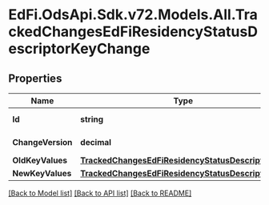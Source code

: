 # EdFi.OdsApi.Sdk.v72.Models.All.TrackedChangesEdFiResidencyStatusDescriptorKeyChange

## Properties

Name | Type | Description | Notes
------------ | ------------- | ------------- | -------------
**Id** | **string** | Resource identifier | [optional] 
**ChangeVersion** | **decimal** | Change version | [optional] 
**OldKeyValues** | [**TrackedChangesEdFiResidencyStatusDescriptorKey**](TrackedChangesEdFiResidencyStatusDescriptorKey.md) |  | [optional] 
**NewKeyValues** | [**TrackedChangesEdFiResidencyStatusDescriptorKey**](TrackedChangesEdFiResidencyStatusDescriptorKey.md) |  | [optional] 

[[Back to Model list]](../../README.md#documentation-for-models) [[Back to API list]](../../README.md#documentation-for-api-endpoints) [[Back to README]](../../README.md)

